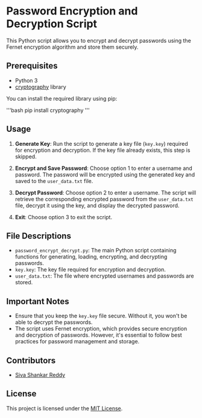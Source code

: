 # Password Encryption and Decryption Script

This Python script allows you to encrypt and decrypt passwords using the Fernet encryption algorithm and store them securely.

## Prerequisites

- Python 3
- [cryptography](https://pypi.org/project/cryptography/) library

You can install the required library using pip:

'''bash
pip install cryptography
'''

## Usage

1. **Generate Key**: Run the script to generate a key file (`key.key`) required for encryption and decryption. If the key file already exists, this step is skipped.

2. **Encrypt and Save Password**: Choose option 1 to enter a username and password. The password will be encrypted using the generated key and saved to the `user_data.txt` file.

3. **Decrypt Password**: Choose option 2 to enter a username. The script will retrieve the corresponding encrypted password from the `user_data.txt` file, decrypt it using the key, and display the decrypted password.

4. **Exit**: Choose option 3 to exit the script.

## File Descriptions

- `password_encrypt_decrypt.py`: The main Python script containing functions for generating, loading, encrypting, and decrypting passwords.
- `key.key`: The key file required for encryption and decryption.
- `user_data.txt`: The file where encrypted usernames and passwords are stored.

## Important Notes

- Ensure that you keep the `key.key` file secure. Without it, you won't be able to decrypt the passwords.
- The script uses Fernet encryption, which provides secure encryption and decryption of passwords. However, it's essential to follow best practices for password management and storage.

## Contributors

- [Siva Shankar Reddy](https://github.com/siva-54)

## License

This project is licensed under the [MIT License](LICENSE).
